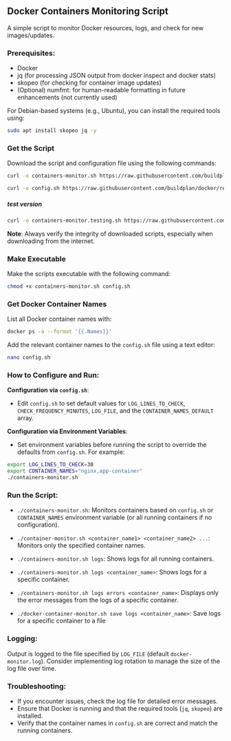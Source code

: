 ## Docker Containers Monitoring Script

A simple script to monitor Docker resources, logs, and check for new images/updates.

### Prerequisites:

- Docker
- jq (for processing JSON output from docker inspect and docker stats)
- skopeo (for checking for container image updates)
- (Optional) numfmt: for human-readable formatting in future enhancements (not currently used)

For Debian-based systems (e.g., Ubuntu), you can install the required tools using:

```bash
sudo apt install skopeo jq -y
```

### Get the Script

Download the script and configuration file using the following commands:

```bash
curl -o containers-monitor.sh https://raw.githubusercontent.com/buildplan/docker/refs/heads/main/container-monitor/containers-monitor.sh
```
```bash
curl -o config.sh https://raw.githubusercontent.com/buildplan/docker/refs/heads/main/container-monitor/config.sh
```
##### test version 
```bash
curl -o containers-monitor.testing.sh https://raw.githubusercontent.com/buildplan/docker/refs/heads/main/container-monitor/containers-monitor.wip.sh && chmod +x containers-monitor.testing.sh
```

**Note**: Always verify the integrity of downloaded scripts, especially when downloading from the internet.

### Make Executable

Make the scripts executable with the following command:

```bash
chmod +x containers-monitor.sh config.sh
```

### Get Docker Container Names

List all Docker container names with:

```bash
docker ps -a --format '{{.Names}}'
```

Add the relevant container names to the `config.sh` file using a text editor:

```bash
nano config.sh
```

### How to Configure and Run:

**Configuration via `config.sh`**:

- Edit `config.sh` to set default values for `LOG_LINES_TO_CHECK`, `CHECK_FREQUENCY_MINUTES`, `LOG_FILE`, and the `CONTAINER_NAMES_DEFAULT` array.

**Configuration via Environment Variables**:

- Set environment variables before running the script to override the defaults from `config.sh`. For example:

```bash
export LOG_LINES_TO_CHECK=30
export CONTAINER_NAMES="nginx,app-container"
./containers-monitor.sh
```

### Run the Script:

- `./containers-monitor.sh`: Monitors containers based on `config.sh` or `CONTAINER_NAMES` environment variable (or all running containers if no configuration).

- `./container-monitor.sh <container_name1> <container_name2> ...`: Monitors only the specified container names.

- `./containers-monitor.sh logs`: Shows logs for all running containers.

- `./containers-monitor.sh logs <container_name>`: Shows logs for a specific container.
  
- `./containers-monitor.sh logs errors <container_name>`: Displays only the error messages from the logs of a specific container.

- `./docker-container-monitor.sh save logs <container_name>`: Save logs for a specific container to a file

### Logging:

Output is logged to the file specified by `LOG_FILE` (default `docker-monitor.log`). Consider implementing log rotation to manage the size of the log file over time.

### Troubleshooting:

- If you encounter issues, check the log file for detailed error messages.
- Ensure that Docker is running and that the required tools (`jq`, `skopeo`) are installed.
- Verify that the container names in `config.sh` are correct and match the running containers.

